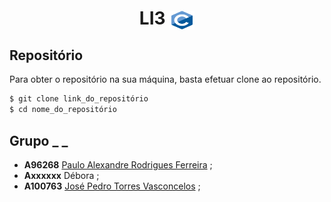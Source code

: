 <div align="center">
<h1>LI3 <img align="center" alt="C" height="30" width="40" src="https://raw.githubusercontent.com/devicons/devicon/master/icons/c/c-original.svg"></h1>
</div>

## Repositório

Para obter o repositório na sua máquina, basta efetuar clone ao repositório.

```bash
$ git clone link_do_repositório
$ cd nome_do_repositório 
```


## Grupo _ _

- **A96268** [Paulo Alexandre Rodrigues Ferreira](https://github.com/Pauloarf) ;
- **Axxxxxx** Débora ;
- **A100763** [José Pedro Torres Vasconcelos](https://github.com/josevasconcelos2002) ;
